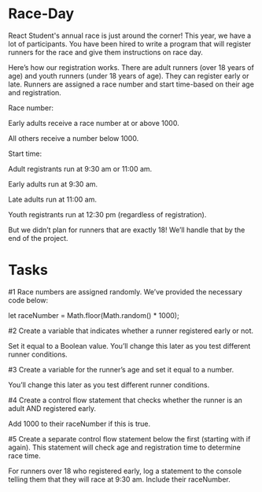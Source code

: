# Race-Day
React Student's annual race is just around the corner! This year, we have a lot of participants. You have been hired to write a program that will register runners for the race and give them instructions on race day.

Here’s how our registration works. There are adult runners (over 18 years of age) and youth runners (under 18 years of age). They can register early or late. Runners are assigned a race number and start time-based on their age and registration.

Race number:

Early adults receive a race number at or above 1000.

All others receive a number below 1000.

Start time:

Adult registrants run at 9:30 am or 11:00 am.

Early adults run at 9:30 am.

Late adults run at 11:00 am.

Youth registrants run at 12:30 pm (regardless of registration).

But we didn’t plan for runners that are exactly 18! We’ll handle that by the end of the project.

# Tasks

#1 Race numbers are assigned randomly. We’ve provided the necessary code below:

let raceNumber = Math.floor(Math.random() * 1000);

#2 Create a variable that indicates whether a runner registered early or not.

Set it equal to a Boolean value. You’ll change this later as you test different runner conditions.

#3 Create a variable for the runner’s age and set it equal to a number.

You’ll change this later as you test different runner conditions.

#4 Create a control flow statement that checks whether the runner is an adult AND registered early.

Add 1000 to their raceNumber if this is true.

#5 Create a separate control flow statement below the first (starting with if again). This statement will check age and registration time to determine race time.

For runners over 18 who registered early, log a statement to the console telling them that they will race at 9:30 am. Include their raceNumber.
